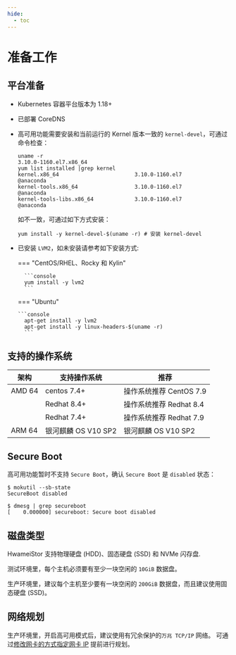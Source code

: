 ```yaml
---
hide:
  - toc
---
```


# 准备工作

## 平台准备

- Kubernetes 容器平台版本为 1.18+

- 已部署 CoreDNS

- 高可用功能需要安装和当前运行的 Kernel 版本一致的 `kernel-devel`，可通过命令检查：

    ```console
    uname -r
    3.10.0-1160.el7.x86_64
    yum list installed |grep kernel
    kernel.x86_64                        3.10.0-1160.el7                @anaconda   
    kernel-tools.x86_64                  3.10.0-1160.el7                @anaconda   
    kernel-tools-libs.x86_64             3.10.0-1160.el7                @anaconda  
    ```

    如不一致，可通过如下方式安装：

    ```console
    yum install -y kernel-devel-$(uname -r) # 安装 kernel-devel
    ```

- 已安装 `LVM2`，如未安装请参考如下安装方式:

    === "CentOS/RHEL、Rocky 和 Kylin"
  
        ```console
        yum install -y lvm2
        ```
    
  === "Ubuntu"
    
      ```console
        apt-get install -y lvm2
        apt-get install -y linux-headers-$(uname -r)
        ```

## 支持的操作系统

| **架构** | **支持操作系统**    | 推荐                    |
| -------- | ------------------- | ----------------------- |
| AMD 64   | centos 7.4+         | 操作系统推荐 CentOS 7.9 |
|          | Redhat 8.4+         | 操作系统推荐 Redhat 8.4 |
|          | Redhat 7.4+         | 操作系统推荐 Redhat 7.9 |
| ARM 64   | 银河麒麟 OS V10 SP2 | 银河麒麟 OS V10 SP2     |

## Secure Boot

高可用功能暂时不支持 `Secure Boot`，确认 `Secure Boot` 是 `disabled` 状态：

```console
$ mokutil --sb-state
SecureBoot disabled

$ dmesg | grep secureboot
[    0.000000] secureboot: Secure boot disabled
```

## 磁盘类型

HwameiStor 支持物理硬盘 (HDD)、固态硬盘 (SSD) 和 NVMe 闪存盘.

测试环境里，每个主机必须要有至少一块空闲的 `10GiB` 数据盘。

生产环境里，建议每个主机至少要有一块空闲的 `200GiB` 数据盘，而且建议使用固态硬盘 (SSD)。

## 网络规划

生产环境里，开启高可用模式后，建议使用有冗余保护的`万兆 TCP/IP` 网络。
可通过[修改网卡的方式指定网卡 IP](storage-eth.md) 提前进行规划。
